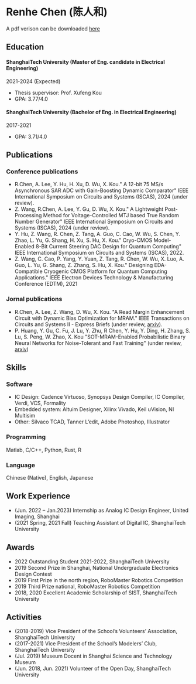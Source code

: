 # Renhe Chen (陈人和)

A pdf verison can be downloaded [here](./Resume_Renhe_Chen.pdf)

## Education
#### ShanghaiTech University (Master of Eng. candidate in Electrical Engineering) 
2021-2024 (Expected) 

* Thesis supervisor: Prof. Xufeng Kou
* GPA: 3.77/4.0
#### ShanghaiTech University (Bachelor of Eng. in Electrical Engineering)
2017-2021

* GPA: 3.71/4.0

## Publications
### Conference publications
* R.Chen, A. Lee, Y. Hu, H. Xu, D. Wu, X. Kou." A 12-bit 75 MS/s Asynchronous SAR ADC with Gain-Boosting Dynamic Comparator" IEEE International Symposium on Circuits and Systems (ISCAS), 2024 (under review).
* Z. Wang, R.Chen, A. Lee, Y. Gu, D. Wu, X. Kou." A Lightweight Post-Processing Method for Voltage-Controlled MTJ based True Random Number Generator" IEEE International Symposium on Circuits and Systems (ISCAS), 2024 (under review).
* Y. Hu, Z. Wang, R. Chen, Z. Tang, A. Guo, C. Cao, W. Wu, S. Chen, Y. Zhao, L. Yu, G. Shang, H. Xu, S. Hu, X. Kou." Cryo-CMOS Model-Enabled 8-Bit Current Steering DAC Design for Quantum Computing" IEEE International Symposium on Circuits and Systems (ISCAS), 2022.
* Z. Wang, C. Cao, P. Yang, Y. Yuan, Z. Tang, R. Chen, W. Wu, X. Luo, A. Guo, L. Yu, G. Shang, Z. Zhang, S. Hu, X. Kou." Designing EDA-Compatible Cryogenic CMOS Platform for Quantum Computing Applications." IEEE Electron Devices Technology & Manufacturing Conference (EDTM), 2021

### Jornal publications
* R.Chen, A. Lee, Z. Wang, D. Wu, X. Kou. "A Read Margin Enhancement Circuit with Dynamic Bias Optimization for MRAM." IEEE Transactions on Circuits and Systems II - Express Briefs (under review, [arxiv](https://arxiv.org/pdf/2309.09797.pdf)).
* P. Huang, Y. Gu, C. Fu, J. Lu, Y. Zhu, R Chen, Y. Hu, Y. Ding, H. Zhang, S. Lu, S. Peng, W. Zhao, X. Kou "SOT-MRAM-Enabled Probabilistic Binary Neural Networks for Noise-Tolerant and Fast Training" (under review, [arxiv](https://arxiv.org/ftp/arxiv/papers/2309/2309.07789.pdf))


## Skills

### Software

* IC Design: Cadence Virtuoso, Synopsys Design Compiler, IC Compiler, Verdi, VCS, Formality
* Embedded system: Altuim Designer, Xilinx Vivado, Keil uVision, NI Multisim
* Other: Silvaco TCAD, Tanner L’edit, Adobe Photoshop, Illustrator

### Programming
Matlab, C/C++, Python, Rust, R

### Language
Chinese (Native), English, Japanese

## Work Experience
* (Jun. 2022 – Jan.2023) Internship as Analog IC Design Engineer, United Imaging, Shanghai 
* (2021 Spring, 2021 Fall) Teaching Assistant of Digital IC, ShanghaiTech University

## Awards
* 2022 Outstanding Student 2021-2022, ShanghaiTech University
* 2019 Second Prize in Shanghai, National Undergraduate Electronics Design Contest
* 2019 First Prize in the north region, RoboMaster Robotics Competition
* 2019 Third Prize national, RoboMaster Robotics Competition
* 2018, 2020 Excellent Academic Scholarship of SIST, ShanghaiTech University

## Activities
* (2018-2019) Vice President of the School’s Volunteers’ Association, ShanghaiTech University
* (2017-2021) Vice President of the School’s Modelers’ Club, ShanghaiTech University
* (Jul. 2019) Museum Docent in Shanghai Science and Technology Museum
* (Jun. 2018, Jun. 2021) Volunteer of the Open Day, ShanghaiTech University
